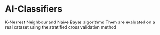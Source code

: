 # AI-Classifiers
K‐Nearest Neighbour and Naïve Bayes algorithms
Them are evaluated on a real dataset using the stratified cross validation method
